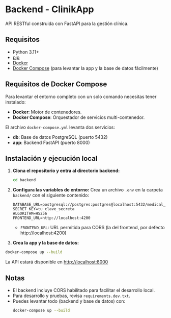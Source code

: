 # Backend - ClinikApp

API RESTful construida con FastAPI para la gestión clínica.

## Requisitos

- Python 3.11+
- [pip](https://pip.pypa.io/en/stable/)
- [Docker](https://www.docker.com/)
- [Docker Compose](https://docs.docker.com/compose/) (para levantar la app y la base de datos fácilmente)

## Requisitos de Docker Compose

Para levantar el entorno completo con un solo comando necesitas tener instalado:

- **Docker**: Motor de contenedores.
- **Docker Compose**: Orquestador de servicios multi-contenedor.

El archivo `docker-compose.yml` levanta dos servicios:

- **db**: Base de datos PostgreSQL (puerto 5432)
- **app**: Backend FastAPI (puerto 8000)

## Instalación y ejecución local

1. **Clona el repositorio y entra al directorio backend:**

   ```bash
   cd backend
   ```

2. **Configura las variables de entorno:**
   Crea un archivo `.env` en la carpeta `backend/` con el siguiente contenido:

   ```
   DATABASE_URL=postgresql://postgres:postgres@localhost:5432/medical_db
   SECRET_KEY=tu_clave_secreta
   ALGORITHM=HS256
   FRONTEND_URL=http://localhost:4200
   ```

   - `FRONTEND_URL`: URL permitida para CORS (la del frontend, por defecto http://localhost:4200)

3. **Crea la app y la base de datos:**

```bash
docker-compose up --build
```

La API estará disponible en [http://localhost:8000](http://localhost:8000)

## Notas

- El backend incluye CORS habilitado para facilitar el desarrollo local.
- Para desarrollo y pruebas, revisa `requirements.dev.txt`.
- Puedes levantar todo (backend y base de datos) con:
  ```bash
  docker-compose up --build
  ```
